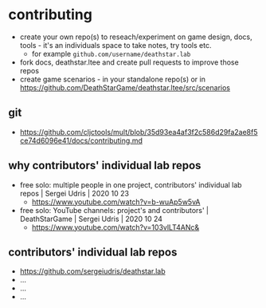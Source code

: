 # contributing

- create your own repo(s) to reseach/experiment on game design, docs, tools - it's an individuals space to take notes, try tools etc.
    - for example `github.com/username/deathstar.lab`
- fork docs, deathstar.ltee and create pull requests to improve those repos
- create game scenarios - in your standalone repo(s) or in https://github.com/DeathStarGame/deathstar.ltee/src/scenarios

## git

- https://github.com/cljctools/mult/blob/35d93ea4af3f2c586d29fa2ae8f5ce74d6096e41/docs/contributing.md

## why contributors' individual lab repos

- free solo: multiple people in one project, contributors' individual lab repos | Sergei Udris | 2020 10 23
    - https://www.youtube.com/watch?v=b-wuAp5w5vA
- free solo: YouTube channels: project's and contributors' | DeathStarGame | Sergei Udris | 2020 10 24
    - https://www.youtube.com/watch?v=103vlLT4ANc&

## contributors' individual lab repos

- https://github.com/sergeiudris/deathstar.lab
- ...
- ...
- ...
